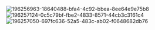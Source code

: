 ![196256963-18640488-bfa4-4c92-bbea-8ee64e9e75b8](https://user-images.githubusercontent.com/89462761/196257904-b7c1f8cc-f293-4b6d-9545-23f5ed875cd5.png)
![196257124-0c5c79bf-fbe2-4833-8571-44cb3c3161c4](https://user-images.githubusercontent.com/89462761/196258247-ae5a7988-7ff6-4736-a6e6-74a8840e9d95.png)
![196257050-697fc636-52a5-483c-ab02-f0648682db76](https://user-images.githubusercontent.com/89462761/196258256-e6a63b27-b01a-4c40-86ef-839ef5226103.png)



<!-- ![image](https://user-images.githubusercontent.com/89462761/196256963-18640488-bfa4-4c92-bbea-8ee64e9e75b8.png)
![image](https://user-images.githubusercontent.com/89462761/196257050-697fc636-52a5-483c-ab02-f0648682db76.png)
![image](https://user-images.githubusercontent.com/89462761/196257124-0c5c79bf-fbe2-4833-8571-44cb3c3161c4.png) -->


